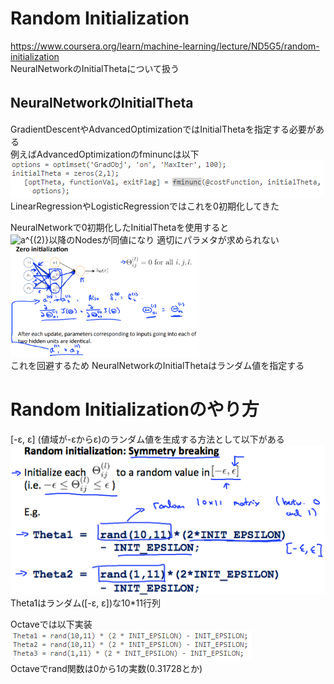 # Random Initialization
https://www.coursera.org/learn/machine-learning/lecture/ND5G5/random-initialization  
NeuralNetworkのInitialThetaについて扱う  

## NeuralNetworkのInitialTheta
GradientDescentやAdvancedOptimizationではInitialThetaを指定する必要がある  
例えばAdvancedOptimizationのfminuncは以下  
<img src="../../img/03_06_call_fminunc.png" >    
LinearRegressionやLogisticRegressionではこれを0初期化してきた  

NeuralNetworkで0初期化したInitialThetaを使用すると  
<img src="https://latex.codecogs.com/gif.latex?a^{(2)}" title="a^{(2)}" />以降のNodesが同値になり 適切にパラメタが求められない  
<img src="../../img/05_06_zero_initialization_in_neural_network.png" width=60% >    
これを回避するため NeuralNetworkのInitialThetaはランダム値を指定する  

# Random Initializationのやり方
[-ε, ε] (値域が-εからε)のランダム値を生成する方法として以下がある  
<img src="../../img/05_06_random_initialization.png" >
Theta1はランダム([-ε, ε])な10*11行列  

Octaveでは以下実装  
<img src="../../img/05_06_random_initialization_in_octave.png" >  
Octaveでrand関数は0から1の実数(0.31728とか)  
